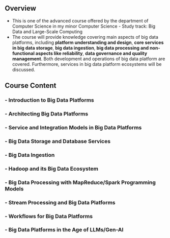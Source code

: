 ## Overview 
- This is one of the advanced course offered by the department of Computer Science in my minor Computer Science - Study track: Big Data and Large-Scale Computing
- The course will provide  knowledge covering main aspects of big data platforms, including **platform understanding and design**, **core services in big data storage**, **big data ingestion**, **big data processing and non-functional aspects like reliability**, **data governance and quality management**. Both development and operations of big data platform are covered. Furthermore, services in big data platform ecosystems will be discussed. 
## Course Content 
  ### - Introduction to Big Data Platforms
  ### - Architecting Big Data Platforms
  ### - Service and Integration Models in Big Data Platforms
  ### - Big Data Storage and Database Services
  ### - Big Data Ingestion
  ### - Hadoop and its Big Data Ecosystem
  ### - Big Data Processing with MapReduce/Spark Programming Models
  ### - Stream Processing and Big Data Platforms
  ### - Workflows for Big Data Platforms
  ### - Big Data Platforms in the Age of LLMs/Gen-AI
